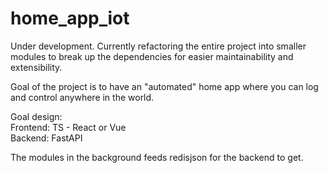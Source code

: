 # home_app_iot

Under development. Currently refactoring the entire project into smaller modules to break up the dependencies for easier maintainability and extensibility.

Goal of the project is to have an "automated" home app where you can log and control anywhere in the world. 

Goal design:\
Frontend: TS - React or Vue\
Backend: FastAPI

The modules in the background feeds redisjson for the backend to get. 
